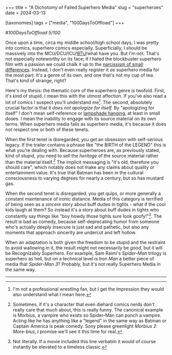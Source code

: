 +++
title =  "A Dichotomy of Failed Superhero Media"
slug =  "superheroes"
date = 2024-03-13

[taxonomies]
tags = ["media", "100DaysToOffload"]
+++

*#100DaysToOffload 5/100*

Once upon a time, circa my middle school/high school days, I was pretty into comics, superhero comics especially. Superficially, I should be massively into the MCU/DCU/ICU/[BTU](https://en.wikipedia.org/wiki/British_thermal_unit)/what have you. But I'm not. That's not especially noteworthy on its face; if I hated the blockbuster superhero film with a passion we could chalk it up to the [narcissism of small differences](https://en.wikipedia.org/wiki/Narcissism_of_small_differences). Instead, I don't even really register it *as* superhero media for the most part. It's a genre of its own, and one that's not my cup of tea. That's kind of strange, right? 

Here's my thesis: the thematic core of the superhero genre is twofold. First, it's kind of stupid. I mean this with the utmost affection. If you've also read a lot of comics I suspect you'll understand me[^1].  The second, absolutely crucial factor is that it *does not apologize for itself.* By "apologizing for itself" I don't mean self-reference or [lampshade hanging](https://tvtropes.org/pmwiki/pmwiki.php/Main/LampshadeHanging), at least in small doses. I mean the inability to engage with its source material on its own terms. When superhero media fails as superhero media, it's because it does not respect one or both of these tenets.


When the first tenet is disregarded, you get an obsession with self-serious legacy. If the trailer contains a phrase like "the BIRTH of the LEGEND" this is what you're dealing with. Because superheroes are, as previously stated, kind of stupid, you need to sell the *heritage* of the source material rather than the material itself.[^2] The implicit messaging is "it's old, therefore you should care", which notably does not make any claims about quality or entertainment value. It's true that Batman has been in the cultural consciousness to varying degrees for nearly a century, but so has mustard gas. 

When the second tenet is disregarded, you get quips, or more generally a constant maintenance of ironic distance. Media of this category is terrified of being seen as a *sincere* story about buff dudes in tights - what if the cool kids laugh at them? So instead it's a story about buff dudes in tights who constantly say things like "boy howdy those tights sure look goofy!"[^3]. The result is bad as comedy, because self-deprecating humor from someone who's actually deeply insecure is just sad and pathetic, but also any moments that approach sincerity are undercut and left hollow.


When an adaptation is both given the freedom to be stupid and the restraint to avoid wallowing in it, the result might not necessarily be *good*, but it will be Recognizably Superhero. For example, Sam Raimi's *Spider-Man* trilogy is superhero as hell, but on a technical level is *Iron Man* a better piece of media that *Spider-Man 3*? Probably, but it's not really Superhero Media in the same way.




---
[^1]: I'm not a professional wrestling fan, but I get the impression they would also understand what I mean here.

[^2]: Sometimes, if it's a character that even diehard comics nerds don't really care that much about, this is really funny. The canonical example is Morbius, a vampire who exists so Spider-Man can punch a vampire. Acting like he has anything like a "legend" in the same way as Batman or Captain America is peak comedy. Sony please greenlight *Morbius 2: More-bius*, I promise we'll see it this time for real. 

[^3]: Not literally. If a movie included this line verbatim it would of course instantly be elevated to a timeless classic.
